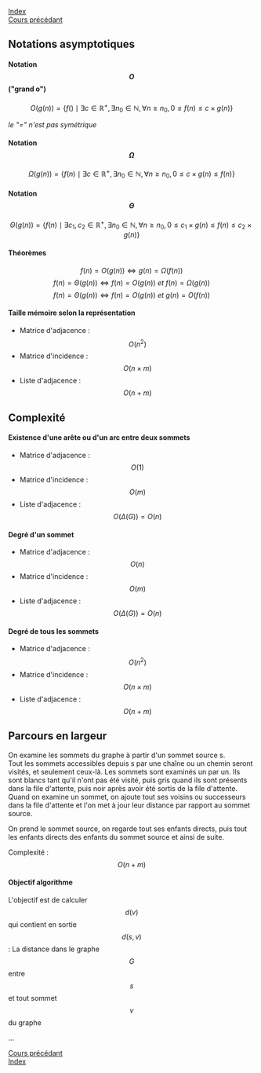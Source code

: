 <script type="text/javascript" src="https://cdnjs.cloudflare.com/ajax/libs/mathjax/2.7.7/latest.js?config=TeX-MML-AM_CHTML"></script>

[Index](./index.md)  
[Cours précédant](./cours_1.md)

## Notations asymptotiques

#### Notation $$O$$ ("grand o")

$$O(g(n)) = \{f() \mid \exists c \in \mathbb{R^+}, \exists n_0 \in \mathbb{N}, \forall n \geq n_0, 0 \leq f(n) \leq c\times g(n)\}$$

*le "=" n'est pas symétrique*

#### Notation $$\Omega$$
$$\Omega (g(n)) = \{f(n)\mid \exists c \in \mathbb{R^+}, \exists n_0 \in \mathbb{N}, \forall n \geq n_0, 0 \leq c \times g(n) \leq f(n)\}$$

#### Notation $$\Theta$$
$$\Theta (g(n)) = \{f(n) \mid \exists c_1, c_2 \in \mathbb{R^+}, \exists n_0 \in \mathbb{N}, \forall n \geq n_0, 0 \leq c_1 \times g(n) \leq f(n) \leq c_2 \times g(n)\}$$

#### Théorèmes
$$f(n) = O(g(n)) \Leftrightarrow g(n) = \Omega (f(n))$$
$$f(n) = \Theta (g(n)) \Leftrightarrow f(n) = O(g(n))\ et\ f(n) = \Omega (g(n))$$
$$f(n) = \Theta (g(n)) \Leftrightarrow f(n) = O(g(n))\ et\ g(n) = O(f(n))$$

#### Taille mémoire selon la représentation

- Matrice d'adjacence : $$O(n^2)$$
- Matrice d'incidence : $$O(n\times m)$$
- Liste d'adjacence : $$O(n+m)$$

## Complexité

#### Existence d'une arête ou d'un arc entre deux sommets
- Matrice d'adjacence : $$O(1)$$
- Matrice d'incidence : $$O(m)$$
- Liste d'adjacence : $$O(\Delta (G)) = O(n)$$

#### Degré d'un sommet
- Matrice d'adjacence : $$O(n)$$
- Matrice d'incidence : $$O(m)$$
- Liste d'adjacence : $$O(\Delta (G)) = O(n)$$

#### Degré de tous les sommets
- Matrice d'adjacence : $$O(n^2)$$
- Matrice d'incidence : $$O(n\times m)$$
- Liste d'adjacence : $$O(n + m)$$

## Parcours en largeur
On examine les sommets du graphe à partir d'un sommet source s.  
Tout les sommets accessibles depuis s par une chaîne ou un chemin seront visités, et seulement ceux-là.
Les sommets sont examinés un par un. Ils sont blancs tant qu'il n'ont pas été visité, puis gris quand ils sont présents dans la file d'attente, puis noir après avoir été sortis de la file d'attente.  
Quand on examine un sommet, on ajoute tout ses voisins ou successeurs dans la file d'attente et l'on met à jour leur distance par rapport au sommet source.

On prend le sommet source, on regarde tout ses enfants directs, puis tout les enfants directs des enfants du sommet source et ainsi de suite.

Complexité : $$O(n+m)$$

#### Objectif algorithme
L'objectif est de calculer $$d(v)$$ qui contient en sortie $$d(s,v)$$ : La distance dans le graphe $$G$$ entre $$s$$ et tout sommet $$v$$ du graphe

...













[Cours précédant](./cours_1.md)  
[Index](./index.md)
